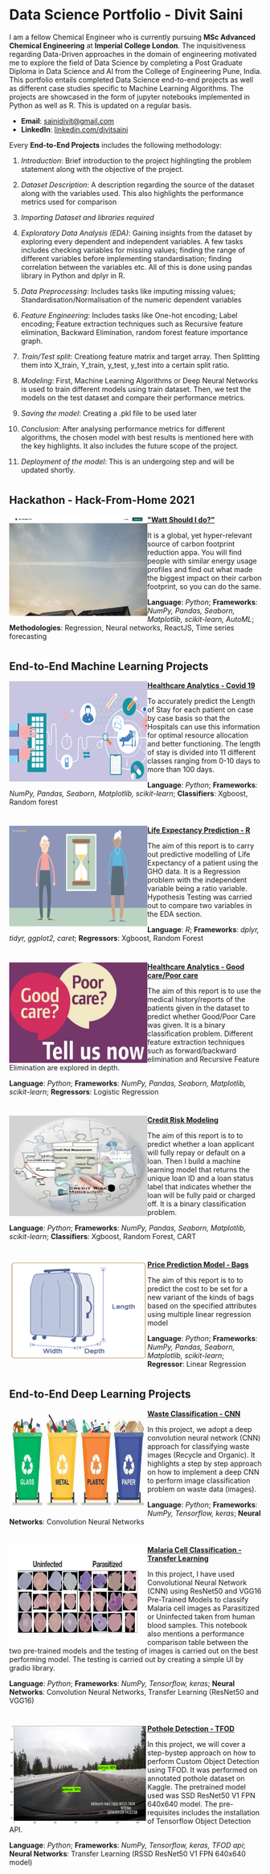 # Data Science Portfolio - Divit Saini

I am a fellow Chemical Engineer who is currently pursuing **MSc Advanced Chemical Engineering** at **Imperial College London**. The inquisitiveness regarding Data-Driven approaches in the domain of engineering motivated me to explore the field of Data Science by completing a Post Graduate Diploma in Data Science and AI from the College of Engineering Pune, India. This portfolio entails completed Data Science end-to-end projects as well as different case studies specific to Machine Learning Algorithms. The projects are showcased in the form of jupyter notebooks implemented in Python as well as R. This is updated on a regular basis.

- **Email**: [sainidivit@gmail.com](sainidivit@gmail.com)
- **LinkedIn**: [linkedin.com/divitsaini](https://www.linkedin.com/in/divitsaini/)


Every **End-to-End Projects** includes the following methodology:
1. *Introduction*: Brief introduction to the project highlingting the problem statement along with the objective of the project.

2. *Dataset Description*: A description regarding the source of the dataset along with the variables used. This also highlights the performance metrics used for comparison
4. *Importing Dataset and libraries required*
5. *Exploratory Data Analysis (EDA)*: Gaining insights from the dataset by exploring every dependent and independent variables. A few tasks includes checking variables for missing values; finding the range of different variables before implementing standardisation; finding correlation between the variables etc. All of this is done using pandas library in Python and dplyr in R.
6. *Data Preprocessing*: Includes tasks like imputing missing values; Standardisation/Normalisation of the numeric dependent variables
7. *Feature Engineering*: Includes tasks like One-hot encoding; Label encoding; Feature extraction techniques such as Recursive feature elimination, Backward Elimination, random forest feature importance graph.
8. *Train/Test split*: Creationg feature matrix and target array. Then Splitting them into X_train, Y_train, y_test, y_test into a certain split ratio.
9. *Modeling*: First, Machine Learning Algorithms or Deep Neural Networks is used to train different models using train dataset. Then, we test the models on the test dataset and compare their performance metrics.
10. *Saving the model*: Creating a .pkl file to be used later
11. *Conclusion*: After analysing performance metrics for different algorithms, the chosen model with best results is mentioned here with the key highlights. It also includes the future scope of the project.
12. *Deployment of the model*: This is an undergoing step and will be updated shortly.

#

## Hackathon - Hack-From-Home 2021

<img align="left" width="275" height="200" src="https://github.com/divitsaini/hackfromhome2021-wsid/blob/main/1-homepage.png"> **["Watt Should I do?"](https://github.com/divitsaini/hackfromhome2021-wsid)**

It is a global, yet hyper-relevant source of carbon footprint reduction appa. You will find people with similar energy usage profiles and find out what made the biggest impact on their carbon footprint, so you can do the same.

**Language**: *Python*; **Frameworks**: *NumPy, Pandas, Seaborn, Matplotlib, scikit-learn, AutoML*;
**Methodologies**: Regression, Neural networks, ReactJS, Time series forecasting

#

## End-to-End Machine Learning Projects

<img align="left" width="275" height="200" src="https://github.com/divitsaini/Data_Science_Portfolio/blob/main/End%20to%20End%20ML%20projects/Healthcare%20Analytics%20-%20COVID19/Stats_picture.png"> **[Healthcare Analytics - Covid 19](https://github.com/divitsaini/Data_Science_Portfolio/blob/main/End%20to%20End%20ML%20projects/Healthcare%20Analytics%20-%20COVID19/Healthcare_COVID19.ipynb)**

To accurately predict the Length of Stay for each patient on case by case basis so that the Hospitals can use this information for optimal resource allocation and better functioning. The length of stay is divided into 11 different classes ranging from 0-10 days to more than 100 days. 

**Language**: *Python*; **Frameworks**: *NumPy, Pandas, Seaborn, Matplotlib, scikit-learn*;
**Classifiers**: Xgboost, Random forest

#

<img align="left" width="275" height="200" src="https://github.com/divitsaini/Data_Science_Portfolio/blob/main/End%20to%20End%20ML%20projects/R%20Project%20-%20Life%20Expectancy%20Prediction/What-is-the-life-expectancy-for-someone-with-dementia.png"> **[Life Expectancy Prediction - R](https://github.com/divitsaini/Data_Science_Portfolio/blob/main/End%20to%20End%20ML%20projects/R%20Project%20-%20Life%20Expectancy%20Prediction/Life_Expectancy_R.ipynb)**

The aim of this report is to carry out predictive modelling of Life Expectancy of a patient using the GHO data. It is a Regression problem with the independent variable being a ratio variable. Hypothesis Testing was carried out to compare two variables in the EDA section.

**Language**: *R*; **Frameworks**: *dplyr, tidyr, ggplot2, caret*;
**Regressors**: Xgboost, Random Forest

#

<img align="left" width="275" height="200" src="https://github.com/divitsaini/Data_Science_Portfolio/blob/main/End%20to%20End%20ML%20projects/Quality%20of%20Health%20-%20Classification/GoodCare_PoorCare.jpg"> **[Healthcare Analytics - Good care/Poor care](https://github.com/divitsaini/Data_Science_Portfolio/blob/main/End%20to%20End%20ML%20projects/Quality%20of%20Health%20-%20Classification/Logistic_Regression_HealthCare.ipynb)**

The aim of this report is to use the medical history/reports of the patients given in the dataset to predict whether Good/Poor Care was given. It is a binary classification problem. Different feature extraction techniques such as forward/backward elimination and Recursive Feature Elimination are explored in depth.

**Language**: *Python*; **Frameworks**: *NumPy, Pandas, Seaborn, Matplotlib, scikit-learn*;
**Regressors**: Logistic Regression

#

<img align="left" width="275" height="200" src="https://github.com/divitsaini/Data_Science_Portfolio/blob/main/End%20to%20End%20ML%20projects/Credit%20Risk%20Modeling/R.jpg"> **[Credit Risk Modeling](https://github.com/divitsaini/Data_Science_Portfolio/blob/main/End%20to%20End%20ML%20projects/Credit%20Risk%20Modeling/CRMEndtoEnd.ipynb)**

The aim of this report is to to predict whether a loan applicant will fully repay or default on a loan. Then I build a machine learning model that returns the unique loan ID and a loan status label that indicates whether the loan will be fully paid or charged off. It is a binary classification problem.

**Language**: *Python*; **Frameworks**: *NumPy, Pandas, Seaborn, Matplotlib, scikit-learn*;
**Classifiers**: Xgboost, Random Forest, CART

#

<img align="left" width="275" height="200" src="https://github.com/divitsaini/Data_Science_Portfolio/blob/main/End%20to%20End%20ML%20projects/Price%20Prediction%20-%20Bags/baggage_dimensions_en_2.png"> **[Price Prediction Model - Bags](https://github.com/divitsaini/Data_Science_Portfolio/blob/main/End%20to%20End%20ML%20projects/Price%20Prediction%20-%20Bags/BAGS_ABC_by_Divit-Stats_model-FINAL.ipynb)**

The aim of this report is to to predict the cost to be set for a new variant of the kinds of bags based on the specified attributes using multiple linear regression model

**Language**: *Python*; **Frameworks**: *NumPy, Pandas, Seaborn, Matplotlib, scikit-learn*;
**Regressor**: Linear Regression

#

## End-to-End Deep Learning Projects

<img align="left" width="275" height="200" src="https://github.com/divitsaini/Data_Science_Portfolio/blob/main/Deep%20Learning/Computer%20Vision/Image%20Classification/Waste_Classification_CNN/OIP.jpg"> **[Waste Classification - CNN](https://github.com/divitsaini/Data_Science_Portfolio/blob/main/Deep%20Learning/Computer%20Vision/Image%20Classification/Waste_Classification_CNN/Waste_Classification.ipynb)**

In this project, we adopt a deep convolution neural network (CNN) approach for classifying waste images (Recycle and Organic). It highlights a step by step approach on how to implement a deep CNN to perform image classification problem on waste data (images). 

**Language**: *Python*; **Frameworks**: *NumPy, Tensorflow, keras*;
**Neural Networks**: Convolution Neural Networks

#

<img align="left" width="275" height="200" src="https://github.com/divitsaini/Data_Science_Portfolio/blob/main/Deep%20Learning/Computer%20Vision/Image%20Classification/Malaria%20Cell%20Classification%20-%20Transfer_learning/Capture1.JPG"> **[Malaria Cell Classification - Transfer Learning](https://github.com/divitsaini/Data_Science_Portfolio/blob/main/Deep%20Learning/Computer%20Vision/Image%20Classification/Malaria%20Cell%20Classification%20-%20Transfer_learning/Malaria_Cell_Classification_VGG16_RESNET.ipynb)**

In this project, I have used Convolutional Neural Network (CNN) using ResNet50 and VGG16 Pre-Trained Models to classify Malaria cell images as Parasitized or Uninfected taken from human blood samples. This notebook also mentions a performance comparison table between the two pre-trained models and the testing of images is carried out on the best performing model. The testing is carried out by creating a simple UI by gradio library. 

**Language**: *Python*; **Frameworks**: *NumPy, Tensorflow, keras*;
**Neural Networks**: Convolution Neural Networks, Transfer Learning (ResNet50 and VGG16)

#

<img align="left" width="275" height="200" src="https://github.com/divitsaini/Data_Science_Portfolio/blob/main/Deep%20Learning/Computer%20Vision/Object%20Detection/Pothole%20Detection%20-%20TFOD/potholeimg5.png"> **[Pothole Detection - TFOD](https://github.com/divitsaini/Data_Science_Portfolio/blob/main/Deep%20Learning/Computer%20Vision/Object%20Detection/Pothole%20Detection%20-%20TFOD/Divit(Pothole_detection).ipynb)**

In this project, we will cover a step-bystep approach on how to perform Custom Object Detection using TFOD. It was performed on annotated pothole dataset on Kaggle. The pretrained model used was SSD ResNet50 V1 FPN 640x640 model. The pre-requisites includes the installation of Tensorflow Object Detection API.

**Language**: *Python*; **Frameworks**: *NumPy, Tensorflow, keras, TFOD api*;
**Neural Networks**: Transfer Learning (RSSD ResNet50 V1 FPN 640x640 model)

